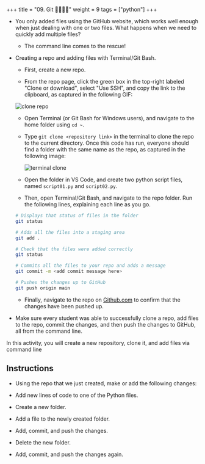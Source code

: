 +++
title = "09. Git 👩‍🎓👨‍🎓"
weight = 9
tags = ["python"] 
+++

* You only added files using the GitHub website, which works well enough when just dealing with one or two files. What happens when we need to quickly add multiple files?

  * The command line comes to the rescue!

* Creating a repo and adding files with Terminal/Git Bash.

  * First, create a new repo.

  * From the repo page, click the green box in the top-right labeled "Clone or download", select "Use SSH", and copy the link to the clipboard, as captured in the following GIF:

  ![clone repo](../images/GitClone.gif)

  * Open Terminal (or Git Bash for Windows users), and navigate to the home folder using `cd ~`.

  * Type `git clone <repository link>` in the terminal to clone the repo to the current directory. Once this code has run, everyone should find a folder with the same name as the repo, as captured in the following image:

    ![terminal clone](../images/GitClone_command.png)

  * Open the folder in VS Code, and create two python script files, named `script01.py` and `script02.py`.

  * Then, open Terminal/Git Bash, and navigate to the repo folder. Run the following lines, explaining each line as you go.

  ```bash
  # Displays that status of files in the folder
  git status

  # Adds all the files into a staging area
  git add .

  # Check that the files were added correctly
  git status

  # Commits all the files to your repo and adds a message
  git commit -m <add commit message here>

  # Pushes the changes up to GitHub
  git push origin main
  ```

  * Finally, navigate to the repo on [Github.com](https://github.com/) to confirm that the changes have been pushed up.

* Make sure every student was able to successfully clone a repo, add files to the repo, commit the changes, and then push the changes to GitHub, all from the command line.




In this activity, you will create a new repository, clone it, and add files via command line

## Instructions

* Using the repo that we just created, make or add the following changes:


* Add new lines of code to one of the Python files.
* Create a new folder.
* Add a file to the newly created folder.
* Add, commit, and push the changes.
* Delete the new folder.
* Add, commit, and push the changes again.
